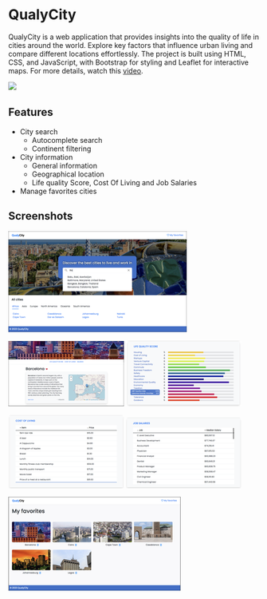 # QualyCity
QualyCity is a web application that provides insights into the quality of life in cities around the world. Explore key factors that influence urban living and compare different locations effortlessly. The project is built using HTML, CSS, and JavaScript, with Bootstrap for styling and Leaflet for interactive maps. For more details, watch this [video](./docs/qualycity.mp4).

![](./docs/qualycity.gif)

## Features

- City search
    - Autocomplete search
    - Continent filtering
- City information
    - General information
    - Geographical location
    - Life quality Score, Cost Of Living and Job Salaries
- Manage favorites cities

## Screenshots

![home](./docs/screenshots/1.png)

![info1](./docs/screenshots/2.png)
![info2](./docs/screenshots/3.png)

![info3](./docs/screenshots/4.png)
![info4](./docs/screenshots/5.png)

![favorites](./docs/screenshots/6.png)
